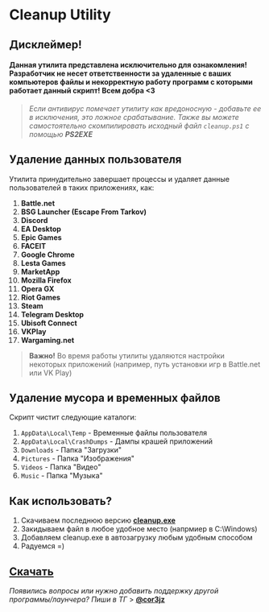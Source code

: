 # Cleanup Utility


## **Дисклеймер!**
#### Данная утилита представлена исключительно для ознакомления! Разработчик не несет ответственности за удаленные с ваших компьютеров файлы и некорректную работу программ с которыми работает данный скрипт! Всем добра <3

> *Если антивирус помечает утилиту как вредоносную - добавьте ее в исключения, это ложное срабатывание. Также вы можете самостоятельно скомпилировать исходный файл `cleanup.ps1` с помощью **PS2EXE***

## Удаление данных пользователя

Утилита принудительно завершает процессы и удаляет данные пользователей в таких приложениях, как:  

1. **Battle.net**
2. **BSG Launcher (Escape From Tarkov)**
3. **Discord**
4. **EA Desktop**
5. **Epic Games**
6. **FACEIT**
7. **Google Chrome** 
8. **Lesta Games**
9. **MarketApp** 
10. **Mozilla Firefox**
11. **Opera GX**
12. **Riot Games** 
13. **Steam**
14. **Telegram Desktop**
15. **Ubisoft Connect**
16. **VKPlay**
17. **Wargaming.net**

> **Важно!** Во время работы утилиты удаляются настройки некоторых приложений (например, путь установки игр в Battle.net или VK Play)


## Удаление мусора и временных файлов  

Скрипт чистит следующие каталоги:
1. `AppData\Local\Temp` - Временные файлы пользователя
2. `AppData\Local\CrashDumps` - Дампы крашей приложений
3. `Downloads` - Папка "Загрузки"
4. `Pictures` - Папка "Изображения"
5. `Videos` - Папка "Видео"
6. `Music` - Папка "Музыка"

## Как использовать?

1. Скачиваем последнюю версию **[cleanup.exe](https://github.com/cor3jz/PS-Cleanup/releases)**
2. Закидываем файл в любое удобное место (напрмиер в C:\Windows)
3. Добавляем cleanup.exe в автозагрузку любым удобным способом
4. Радуемся =)

## [**Скачать**](https://github.com/cor3jz/PS-Cleanup/releases)

*Появились вопросы или нужно добавить поддержку другой программы/лаунчера? Пиши в ТГ* > **[@cor3jz](https://t.me/cor3jz)**